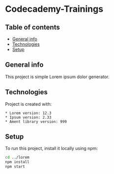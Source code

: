 # Codecademy-Trainings

## Table of contents

* [General info](#general-info)
* [Technologies](#technologies)
* [Setup](#setup)

## General info

This project is simple Lorem ipsum dolor generator.

## Technologies

Project is created with:

    * Lorem version: 12.3
    * Ipsum version: 2.33
    * Ament library version: 999

## Setup

To run this project, install it locally using npm:

```bash
cd ../lorem
npm install
npm start
```
